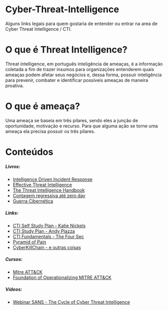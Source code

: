 # Cyber-Threat-Intelligence
Alguns links legais para quem gostaria de entender ou entrar na area de Cyber Threat Intelligence / CTI. 

# O que é Threat Intelligence?
Threat intelligence, em português inteligência de ameaças, é a informação coletada a fim de trazer insumos para organizações entenderem quais ameaças podem afetar seus negócios e, dessa forma, possuir inteligência para prevenir, combater e identificar possíveis ameaças de maneira proativa.

# O que é ameaça?
Uma ameaça se baseia em três pilares, sendo eles a junção de oportunidade, motivação e recurso. Para que alguma ação se torne uma ameaça ela precisa possuir os três pilares.

# Conteúdos

##### **Livros**:
- [Intelligence Driven Incident Response](https://amzn.to/3B0KwVG)
- [Effective Threat Intelligence](https://amzn.to/3PBadA0)
- [The Threat Intelligence Handbook](https://amzn.to/3RKYu3Z)
- [Contagem regressiva até zero day](https://amzn.to/3RN626f)
- [Guerra Cibernética](https://amzn.to/3v30Ill)

##### **Links**:
- [CTI Self Study Plan - Katie Nickels](https://medium.com/katies-five-cents/a-cyber-threat-intelligence-self-study-plan-part-1-968b5a8daf9a)
- [CTI Study Plan - Andy Piazza](https://klrgrz.medium.com/cyber-threat-intelligence-study-plan-c60484d319cb)
- [CTI Fundamentals - The Four Sec](https://medium.com/@thefoursec/threat-intelligence-the-fundamentals-fc582bba7b7)
- [Pyramid of Pain](https://www.sans.org/tools/the-pyramid-of-pain/)
- [CyberKillChain - e outras coisas](https://www.sans.org/blog/cyber-kill-chain-mitre-attack-purple-team/)

##### **Cursos**:
- [Mitre ATT&CK](https://attack.mitre.org/resources/training/cti/)
- [Foundation of Operationalizing MITRE ATT&CK](https://academy.attackiq.com/courses/foundations-of-operationalizing-mitre-attck)

##### **Vídeos**:
- [Webinar SANS - The Cycle of Cyber Threat Intelligence](https://www.youtube.com/watch?v=J7e74QLVxCk)
